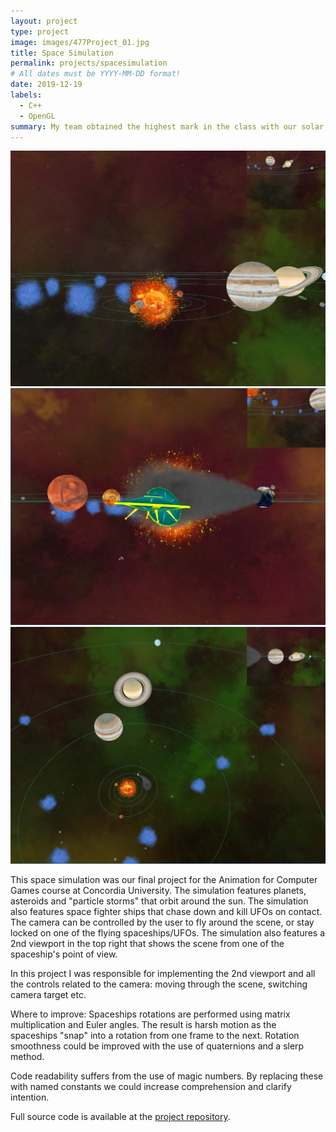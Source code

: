 ```yaml
---
layout: project
type: project
image: images/477Project_01.jpg
title: Space Simulation
permalink: projects/spacesimulation
# All dates must be YYYY-MM-DD format!
date: 2019-12-19
labels:
  - C++
  - OpenGL
summary: My team obtained the highest mark in the class with our solar system simulation that contains moving planets, asteroids, particle systems and space ships that chase each other.
---
```


<div class="ui medium rounded images">
  <img class="ui image" src="../images/477Project_02.jpg">
  <img class="ui image" src="../images/477Project_03.jpg">
  <img class="ui image" src="../images/477Project_04.jpg">
</div>

This space simulation was our final project for the Animation for Computer Games course at Concordia University. The simulation features planets, asteroids and "particle storms" that orbit around the sun. The simulation also features space fighter ships that chase down and kill UFOs on contact. The camera can be controlled by the user to fly around the scene, or stay locked on one of the flying spaceships/UFOs. The simulation also features a 2nd viewport in the top right that shows the scene from one of the spaceship's point of view.

In this project I was responsible for implementing the 2nd viewport and all the controls related to the camera: moving through the scene, switching camera target etc.

Where to improve: 
Spaceships rotations are performed using matrix multiplication and Euler angles. The result is harsh motion as the spaceships "snap" into a rotation from one frame to the next. Rotation smoothness could be improved with the use of quaternions and a slerp method.

Code readability suffers from the use of magic numbers. By replacing these with named constants we could increase comprehension and clarify intention.

Full source code is available at the [project repository](https://github.com/zee366/SpaceSimulation).



